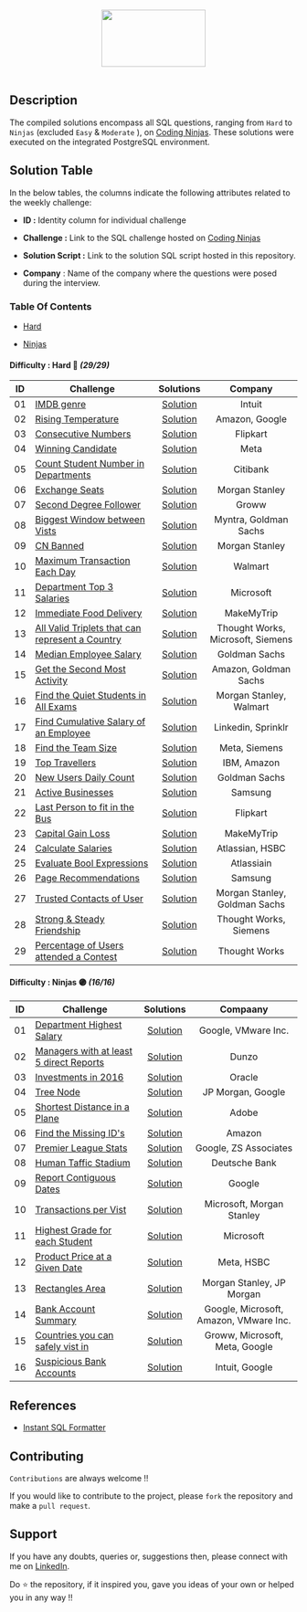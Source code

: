<p align="center">  
	<br>
	<a href="https://www.codingninjas.com/studio/profile/1d4a79a3-4f48-4a96-8086-ca9d30a4bfcb">
        <img height=100 width=60%  src="https://files.codingninjas.in/cn-studio-new-logo-dark-27999.svg"> 
    </a>
    <br>
    <br>
</p>

## Description

The compiled solutions encompass all SQL questions, ranging from `Hard` to `Ninjas` (excluded `Easy` & `Moderate` ), on [Coding Ninjas](https://www.codingninjas.com/studio/problem-lists/top-100-sql-problems). These solutions were executed on the integrated PostgreSQL environment.

## Solution Table

In the below tables, the columns indicate the following attributes related to the weekly challenge:

- **ID :** Identity column for individual challenge

- **Challenge :** Link to the SQL challenge hosted on [Coding Ninjas](https://www.codingninjas.com/studio/problem-lists/top-100-sql-problems)

- **Solution Script :** Link to the solution SQL script hosted in this repository.

- **Company** : Name of the company where the questions were posed during the interview.

### Table Of Contents

- [Hard](#difficulty--hard-🔴-2929)

- [Ninjas](#difficulty--ninjas-🟣-1616)




#### Difficulty : **Hard 🔴** _(29/29)_

| ID  | Challenge                                                                                                                                                                                                        |                              Solutions                              |              Company              |
| :-: | ---------------------------------------------------------------------------------------------------------------------------------------------------------------------------------------------------------------- | :-----------------------------------------------------------------: | :-------------------------------: |
| 01  | [IMDB genre](https://www.codingninjas.com/studio/problems/imdb_1755912?topList=top-100-sql-problems&problemListRedirection=true)                                                                                 |             [Solution](1%20-%20Hard/01-imdb-genre.sql)              |              Intuit               |
| 02  | [Rising Temperature](https://www.codingninjas.com/studio/problems/rising-temperature_2110761?topList=top-100-sql-problems&problemListRedirection=true)                                                           |         [Solution](1%20-%20Hard/02-rising-temperature.sql)          |          Amazon, Google           |
| 03  | [Consecutive Numbers](https://www.codingninjas.com/studio/problems/consecutive-numbers_2119328?topList=top-100-sql-problems&problemListRedirection=true)                                                         |         [Solution](1%20-%20Hard/03-consecutive-numbers.sql)         |             Flipkart              |
| 04  | [Winning Candidate](https://www.codingninjas.com/studio/problems/winning-candidate_2119331?topList=top-100-sql-problems&problemListRedirection=true)                                                             |          [Solution](1%20-%20Hard/04-winning-candidate.sql)          |               Meta                |
| 05  | [Count Student Number in Departments](https://www.codingninjas.com/studio/problems/count-student-number-in-departments_2119332?topList=top-100-sql-problems&problemListRedirection=true)                         |      [Solution](1%20-%20Hard/05-student-count-departments.sql)      |             Citibank              |
| 06  | [Exchange Seats](https://www.codingninjas.com/studio/problems/exchange-seats_2119336?topList=top-100-sql-problems&problemListRedirection=true)                                                                   |           [Solution](1%20-%20Hard/06-exchange-seats.sql)            |          Morgan Stanley           |
| 07  | [Second Degree Follower](https://www.codingninjas.com/studio/problems/second-degree-follower_2119337?topList=top-100-sql-problems&problemListRedirection=true)                                                   |       [Solution](1%20-%20Hard/07-second-degree-follower.sql)        |               Groww               |
| 08  | [Biggest Window between Vists](https://www.codingninjas.com/studio/problems/biggest-window-between-visits_2181136?topList=top-100-sql-problems&problemListRedirection=true)                                      |    [Solution](1%20-%20Hard/08-biggest-window-between-visits.sql)    |       Myntra, Goldman Sachs       |
| 09  | [CN Banned](https://www.codingninjas.com/studio/problems/leetflex-banned-accounts_2181137?topList=top-100-sql-problems&problemListRedirection=true)                                                              |              [Solution](1%20-%20Hard/09-cn-banned.sql)              |          Morgan Stanley           |
| 10  | [Maximum Transaction Each Day](https://www.codingninjas.com/studio/problems/maximum-transaction-each-day_2181142?topList=top-100-sql-problems&problemListRedirection=true)                                       |      [Solution](1%20-%20Hard/10-max-transaction-each-day.sql)       |              Walmart              |
| 11  | [Department Top 3 Salaries](https://www.codingninjas.com/studio/problems/department-top-three-salaries_2181182?topList=top-100-sql-problems&problemListRedirection=true)                                         |      [Solution](1%20-%20Hard/11-department-top-3-salaries.sql)      |             Microsoft             |
| 12  | [Immediate Food Delivery](https://www.codingninjas.com/studio/problems/immediate-food-delivery_2181193?topList=top-100-sql-problems&problemListRedirection=true)                                                 |       [Solution](1%20-%20Hard/12-immediate-food-delivery.sql)       |            MakeMyTrip             |
| 13  | [All Valid Triplets that can represent a Country](https://www.codingninjas.com/studio/problems/all-valid-triplets-that-can-represent-a-country_2196165?topList=top-100-sql-problems&problemListRedirection=true) |           [Solution](1%20-%20Hard/13-valid-triplets.sql)            | Thought Works, Microsoft, Siemens |
| 14  | [Median Employee Salary](https://www.codingninjas.com/studio/problems/median-employee-salary_2196167?topList=top-100-sql-problems&problemListRedirection=true)                                                   |       [Solution](1%20-%20Hard/14-median-employee-salary.sql)        |           Goldman Sachs           |
| 15  | [Get the Second Most Activity](https://www.codingninjas.com/studio/problems/get-the-second-most-recent-activity_2196170?topList=top-100-sql-problems&problemListRedirection=true)                                |        [Solution](1%20-%20Hard/15-second-most-activity.sql)         |       Amazon, Goldman Sachs       |
| 16  | [Find the Quiet Students in All Exams](https://www.codingninjas.com/studio/problems/find-the-quiet-students-in-all-exams_2196172?topList=top-100-sql-problems&problemListRedirection=true)                       |       [Solution](1%20-%20Hard/16-quiet-students-in-exam.sql)        |      Morgan Stanley, Walmart      |
| 17  | [Find Cumulative Salary of an Employee](https://www.codingninjas.com/studio/problems/find-cumulative-salary-of-an-employee_2196176?topList=top-100-sql-problems&problemListRedirection=true)                     |     [Solution](1%20-%20Hard/17-employee-cumulative-salary.sql)      |        Linkedin, Sprinklr         |
| 18  | [Find the Team Size](https://www.codingninjas.com/studio/problems/find-the-team-size_2117109?topList=top-100-sql-problems&problemListRedirection=true)                                                           |           [Solution](1%20-%20Hard/18-find-team-size.sql)            |           Meta, Siemens           |
| 19  | [Top Travellers](https://www.codingninjas.com/studio/problems/top-travellers_2117112?topList=top-100-sql-problems&problemListRedirection=true)                                                                   |           [Solution](1%20-%20Hard/19-top-travellers.sql)            |            IBM, Amazon            |
| 20  | [New Users Daily Count](https://www.codingninjas.com/studio/problems/new-users-daily-count_2121436?topList=top-100-sql-problems&problemListRedirection=true)                                                     |       [Solution](1%20-%20Hard/20-new-users-daily-content.sql)       |           Goldman Sachs           |
| 21  | [Active Businesses](https://www.codingninjas.com/studio/problems/active-businesses_2122056?topList=top-100-sql-problems&problemListRedirection=true)                                                             |          [Solution](1%20-%20Hard/21-active-businesses.sql)          |              Samsung              |
| 22  | [Last Person to fit in the Bus](https://www.codingninjas.com/studio/problems/last-person-to-fit-in-the-bus_2122058?topList=top-100-sql-problems&problemListRedirection=true)                                     |         [Solution](1%20-%20Hard/22-last-person-in-bus.sql)          |             Flipkart              |
| 23  | [Capital Gain Loss](https://www.codingninjas.com/studio/problems/capital-gainloss_2122059?topList=top-100-sql-problems&problemListRedirection=true)                                                              |          [Solution](1%20-%20Hard/23-capital-gain-loss.sql)          |            MakeMyTrip             |
| 24  | [Calculate Salaries](https://www.codingninjas.com/studio/problems/calculate-salaries_2122062?topList=top-100-sql-problems&problemListRedirection=true)                                                           |         [Solution](1%20-%20Hard/24-calculate-salaries.sql)          |          Atlassian, HSBC          |
| 25  | [Evaluate Bool Expressions](https://www.codingninjas.com/studio/problems/evaluate-boolean-expression_2181287?topList=top-100-sql-problems&problemListRedirection=true)                                           |      [Solution](1%20-%20Hard/25-evaluate-bool-expressions.sql)      |            Atlassiain             |
| 26  | [Page Recommendations](https://www.codingninjas.com/studio/problems/page-recommendations_2187450?topList=top-100-sql-problems&problemListRedirection=true)                                                       |        [Solution](1%20-%20Hard/26-page-recommendations.sql)         |              Samsung              |
| 27  | [Trusted Contacts of User](https://www.codingninjas.com/studio/problems/number-of-trusted-contacts-of-a-customer_2188773?topList=top-100-sql-problems&problemListRedirection=true)                               |      [Solution](1%20-%20Hard/27-trusted-contacts-of-user.sql)       |   Morgan Stanley, Goldman Sachs   |
| 28  | [Strong & Steady Friendship](https://www.codingninjas.com/studio/problems/strong-friendship_2188787?topList=top-100-sql-problems&problemListRedirection=true)                                                    |      [Solution](1%20-%20Hard/28-strong-steady-friendship.sql)       |      Thought Works, Siemens       |
| 29  | [Percentage of Users attended a Contest](https://www.codingninjas.com/studio/problems/percentage-of-users-attended-a-contest_2188791?topList=top-100-sql-problems&problemListRedirection=true)                   | [Solution](1%20-%20Hard/29-percentage-users-concert-attendance.sql) |           Thought Works           |

#### Difficulty : **Ninjas 🟣** _(16/16)_

| ID  | Challenge                                                                                                                                                                                        |                            Solutions                             |                Compaany                |
| :-: | ------------------------------------------------------------------------------------------------------------------------------------------------------------------------------------------------ | :--------------------------------------------------------------: | :------------------------------------: |
| 01  | [Department Highest Salary](https://www.codingninjas.com/studio/problems/department-highest-salary_2119329?topList=top-100-sql-problems&problemListRedirection=true)                             |   [Solution](2%20-%20Ninjas/01-department-highest-salary.sql)    |          Google, VMware Inc.           |
| 02  | [Managers with at least 5 direct Reports](https://www.codingninjas.com/studio/problems/managers-with-at-least-5-direct-reports_2119330?topList=top-100-sql-problems&problemListRedirection=true) |  [Solution](2%20-%20Ninjas/02-managers-at-least-5-reports.sql)   |                 Dunzo                  |
| 03  | [Investments in 2016](https://www.codingninjas.com/studio/problems/investments-in-2016_2119333?topList=top-100-sql-problems&problemListRedirection=true)                                         |      [Solution](2%20-%20Ninjas/03-investments-in-2016.sql)       |                 Oracle                 |
| 04  | [Tree Node](https://www.codingninjas.com/studio/problems/tree-node_2119334?topList=top-100-sql-problems&problemListRedirection=true)                                                             |           [Solution](2%20-%20Ninjas/04-tree-node.sql)            |           JP Morgan, Google            |
| 05  | [Shortest Distance in a Plane](https://www.codingninjas.com/studio/problems/shortest-distance-in-a-plane_2119335?topList=top-100-sql-problems&problemListRedirection=true)                       |   [Solution](2%20-%20Ninjas/05-shortest-distance-in-plane.sql)   |                 Adobe                  |
| 06  | [Find the Missing ID's](https://www.codingninjas.com/studio/problems/find-the-missing-ids_2181134?topList=top-100-sql-problems&problemListRedirection=true)                                      |        [Solution](2%20-%20Ninjas/06-find-missing-ids.sql)        |                 Amazon                 |
| 07  | [Premier League Stats](https://www.codingninjas.com/studio/problems/league-statistics_2181143?topList=top-100-sql-problems&problemListRedirection=true)                                          |      [Solution](2%20-%20Ninjas/07-premier-league-stats.sql)      |         Google, ZS Associates          |
| 08  | [Human Taffic Stadium](https://www.codingninjas.com/studio/problems/human-traffic-of-stadium_2181183?topList=top-100-sql-problems&problemListRedirection=true)                                   |     [Solution](2%20-%20Ninjas/08-human-traffic-stadium.sql)      |             Deutsche Bank              |
| 09  | [Report Contiguous Dates](https://www.codingninjas.com/studio/problems/report-contiguous-dates_2196168?topList=top-100-sql-problems&problemListRedirection=true)                                 |   [Solution](2%20-%20Ninjas/09-report-contiguous-reports.sql)    |                 Google                 |
| 10  | [Transactions per Vist](https://www.codingninjas.com/studio/problems/number-of-transactions-per-visit_2196169?topList=top-100-sql-problems&problemListRedirection=true)                          |     [Solution](2%20-%20Ninjas/10-transactions-per-visit.sql)     |       Microsoft, Morgan Stanley        |
| 11  | [Highest Grade for each Student](https://www.codingninjas.com/studio/problems/highest-grade-for-each-student_2122055?topList=top-100-sql-problems&problemListRedirection=true)                   | [Solution](2%20-%20Ninjas/11-highest-grade-for-each-studnet.sql) |               Microsoft                |
| 12  | [Product Price at a Given Date](https://www.codingninjas.com/studio/problems/product-price-at-a-given-date_2122057?topList=top-100-sql-problems&problemListRedirection=true)                     |    [Solution](2%20-%20Ninjas/12-product-price-given-date.sql)    |               Meta, HSBC               |
| 13  | [Rectangles Area](https://www.codingninjas.com/studio/problems/rectangles-area_2122061?topList=top-100-sql-problems&problemListRedirection=true)                                                 |        [Solution](2%20-%20Ninjas/13-rectangles-area.sql)         |       Morgan Stanley, JP Morgan        |
| 14  | [Bank Account Summary](https://www.codingninjas.com/studio/problems/bank-account-summary_2122063?topList=top-100-sql-problems&problemListRedirection=true)                                       |      [Solution](2%20-%20Ninjas/14-bank-account-summary.sql)      | Google, Microsoft, Amazon, VMware Inc. |
| 15  | [Countries you can safely vist in](https://www.codingninjas.com/studio/problems/countries-you-can-safely-invest-in_2188774?topList=top-100-sql-problems&problemListRedirection=true)             |   [Solution](2%20-%20Ninjas/15-countries-to-visit-safely.sql)    |     Groww, Microsoft, Meta, Google     |
| 16  | [Suspicious Bank Accounts](https://www.codingninjas.com/studio/problems/suspicious-bank-accounts_2188775?topList=top-100-sql-problems&problemListRedirection=true)                               |    [Solution](2%20-%20Ninjas/16-suspicious-bank-accounts.sql)    |             Intuit, Google             |

## References

- [Instant SQL Formatter](http://www.dpriver.com/pp/sqlformat.htm)

## Contributing

`Contributions` are always welcome !!

If you would like to contribute to the project, please `fork` the repository and make a `pull request`.

## Support

If you have any doubts, queries or, suggestions then, please connect with me on [LinkedIn](https://www.linkedin.com/in/faizanxmulla/).

Do ⭐ the repository, if it inspired you, gave you ideas of your own or helped you in any way !!
